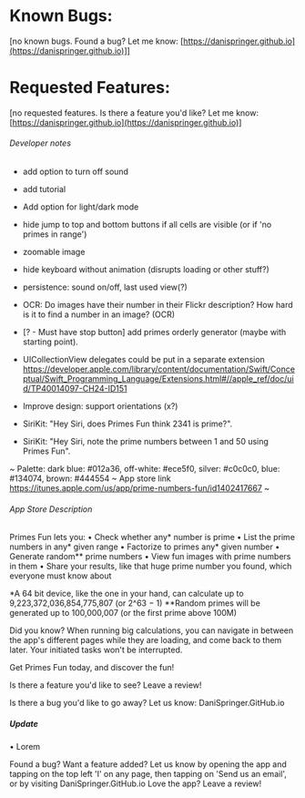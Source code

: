 # Known Bugs:
[no known bugs. Found a bug? Let me know: [https://danispringer.github.io](https://danispringer.github.io)]]


# Requested Features:

[no requested features. Is there a feature you'd like? Let me know: [https://danispringer.github.io](https://danispringer.github.io)]


###### Developer notes

- add option to turn off sound
- add tutorial
- Add option for light/dark mode
- hide jump to top and bottom buttons if all cells are visible (or if 'no primes in range')
- zoomable image
- hide keyboard without animation (disrupts loading or other stuff?)
- persistence: sound on/off, last used view(?)
- OCR: Do images have their number in their Flickr description? How hard is it to find a number in an image? (OCR)
- [? - Must have stop button] add primes orderly generator (maybe with starting point).

- UICollectionView delegates could be put in a separate extension
https://developer.apple.com/library/content/documentation/Swift/Conceptual/Swift_Programming_Language/Extensions.html#//apple_ref/doc/uid/TP40014097-CH24-ID151
- Improve design:
  support orientations (x?)
- SiriKit: "Hey Siri, does Primes Fun think 2341 is prime?".
- SiriKit: "Hey Siri, note the prime numbers between 1 and 50 using Primes Fun".

~
Palette: dark blue: #012a36, off-white: #ece5f0, silver: #c0c0c0, blue: #134074, brown: #444554
~
App store link https://itunes.apple.com/us/app/prime-numbers-fun/id1402417667
~
###### App Store Description
Primes Fun lets you:
• Check whether any* number is prime
• List the prime numbers in any* given range
• Factorize to primes any* given number
• Generate random** prime numbers
• View fun images with prime numbers in them
• Share your results, like that huge prime number you found, which everyone must know about

\*A 64 bit device, like the one in your hand, can calculate up to 9,223,372,036,854,775,807 (or 2^63 − 1)
\*\*Random primes will be generated up to 100,000,007 (or the first prime above 100M)

Did you know? When running big calculations, you can navigate in between the app's different pages while they are loading, and come back to them later. Your initiated tasks won't be interrupted.

Get Primes Fun today, and discover the fun!

Is there a feature you'd like to see? Leave a review!

Is there a bug you'd like to go away? Let us know: DaniSpringer.GitHub.io

##### Update

• Lorem

Found a bug? Want a feature added? Let us know by opening the app and tapping on the top left 'I' on any page, then tapping on 'Send us an email', or by visiting DaniSpringer.GitHub.io
Love the app? Leave a review!